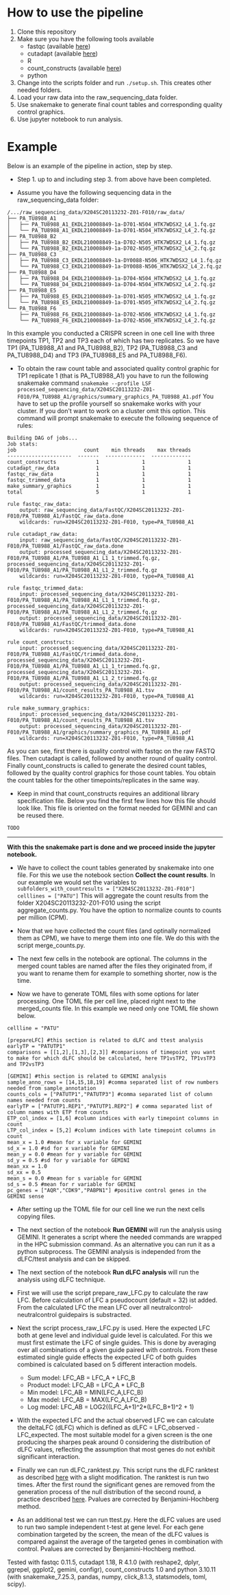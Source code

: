 # How to use the pipeline

1. Clone this repository
2. Make sure you have the following tools available
    - fastqc (available [here](https://www.bioinformatics.babraham.ac.uk/projects/fastqc/))
    - cutadapt (available [here](https://cutadapt.readthedocs.io/en/stable/index.html))
    - R
    - count_constructs (available [here](https://github.com/Luk13Mad/count_constructs))
    - python
3. Change into the scripts folder and run ``./setup.sh``. This creates other needed folders.
4. Load your raw data into the raw_sequencing_data folder.
5. Use snakemake to generate final count tables and corresponding quality control graphics.
6. Use jupyter notebook to run analysis.

# Example

Below is an example of the pipeline in action, step by step.

- Step 1. up to and including step 3. from above have been completed.

- Assume you have the following sequencing data in the raw_sequencing_data folder:  
```
/.../raw_sequencing_data/X204SC20113232-Z01-F010/raw_data/
├── PA_TU8988_A1
│   ├── PA_TU8988_A1_EKDL210008849-1a-D701-N504_HTK7WDSX2_L4_1.fq.gz
│   └── PA_TU8988_A1_EKDL210008849-1a-D701-N504_HTK7WDSX2_L4_2.fq.gz
├── PA_TU8988_B2
│   ├── PA_TU8988_B2_EKDL210008849-1a-D702-N505_HTK7WDSX2_L4_1.fq.gz
│   └── PA_TU8988_B2_EKDL210008849-1a-D702-N505_HTK7WDSX2_L4_2.fq.gz
├── PA_TU8988_C3
│   ├── PA_TU8988_C3_EKDL210008849-1a-DY0088-N506_HTK7WDSX2_L4_1.fq.gz
│   └── PA_TU8988_C3_EKDL210008849-1a-DY0088-N506_HTK7WDSX2_L4_2.fq.gz
├── PA_TU8988_D4
│   ├── PA_TU8988_D4_EKDL210008849-1a-D704-N504_HTK7WDSX2_L4_1.fq.gz
│   └── PA_TU8988_D4_EKDL210008849-1a-D704-N504_HTK7WDSX2_L4_2.fq.gz
├── PA_TU8988_E5
│   ├── PA_TU8988_E5_EKDL210008849-1a-D701-N505_HTK7WDSX2_L4_1.fq.gz
│   └── PA_TU8988_E5_EKDL210008849-1a-D701-N505_HTK7WDSX2_L4_2.fq.gz
└── PA_TU8988_F6
    ├── PA_TU8988_F6_EKDL210008849-1a-D702-N506_HTK7WDSX2_L4_1.fq.gz
    └── PA_TU8988_F6_EKDL210008849-1a-D702-N506_HTK7WDSX2_L4_2.fq.gz

```
In this example you conducted a CRISPR screen in one cell line with three timepoints TP1, TP2 and TP3 each of which has two replicates. So we have TP1 (PA_TU8988_A1 and PA_TU8988_B2), TP2 (PA_TU8988_C3 and PA_TU8988_D4) and TP3 (PA_TU8988_E5 and PA_TU8988_F6).

- To obtain the raw count table and associated quality control graphic for TP1 replicate 1 (that is PA_TU8988_A1) you have to run the following snakemake command ``snakemake --profile LSF processed_sequencing_data/X204SC20113232-Z01-F010/PA_TU8988_A1/graphics/summary_graphics_PA_TU8988_A1.pdf`` You have to set up the profile yourself so snakemake works with your cluster. If you don't want to work on a cluster omit this option. This command will prompt snakemake to execute the following sequence of rules:  
```
Building DAG of jobs...
Job stats:
job                      count    min threads    max threads
---------------------  -------  -------------  -------------
count_constructs             1              1              1
cutadapt_raw_data            1              1              1
fastqc_raw_data              1              1              1
fastqc_trimmed_data          1              1              1
make_summary_graphics        1              1              1
total                        5              1              1

rule fastqc_raw_data:
    output: raw_sequencing_data/FastQC/X204SC20113232-Z01-F010/PA_TU8988_A1/FastQC_raw_data.done
    wildcards: run=X204SC20113232-Z01-F010, type=PA_TU8988_A1

rule cutadapt_raw_data:
    input: raw_sequencing_data/FastQC/X204SC20113232-Z01-F010/PA_TU8988_A1/FastQC_raw_data.done
    output: processed_sequencing_data/X204SC20113232-Z01-F010/PA_TU8988_A1/PA_TU8988_A1_L1_1_trimmed.fq.gz, processed_sequencing_data/X204SC20113232-Z01-F010/PA_TU8988_A1/PA_TU8988_A1_L1_2_trimmed.fq.gz
    wildcards: run=X204SC20113232-Z01-F010, type=PA_TU8988_A1

rule fastqc_trimmed_data:
    input: processed_sequencing_data/X204SC20113232-Z01-F010/PA_TU8988_A1/PA_TU8988_A1_L1_1_trimmed.fq.gz, processed_sequencing_data/X204SC20113232-Z01-F010/PA_TU8988_A1/PA_TU8988_A1_L1_2_trimmed.fq.gz
    output: processed_sequencing_data/X204SC20113232-Z01-F010/PA_TU8988_A1/FastQC/trimmed_data.done
    wildcards: run=X204SC20113232-Z01-F010, type=PA_TU8988_A1

rule count_constructs:
    input: processed_sequencing_data/X204SC20113232-Z01-F010/PA_TU8988_A1/FastQC/trimmed_data.done, processed_sequencing_data/X204SC20113232-Z01-F010/PA_TU8988_A1/PA_TU8988_A1_L1_1_trimmed.fq.gz, processed_sequencing_data/X204SC20113232-Z01-F010/PA_TU8988_A1/PA_TU8988_A1_L1_2_trimmed.fq.gz
    output: processed_sequencing_data/X204SC20113232-Z01-F010/PA_TU8988_A1/count_results_PA_TU8988_A1.tsv
    wildcards: run=X204SC20113232-Z01-F010, type=PA_TU8988_A1

rule make_summary_graphics:
    input: processed_sequencing_data/X204SC20113232-Z01-F010/PA_TU8988_A1/count_results_PA_TU8988_A1.tsv
    output: processed_sequencing_data/X204SC20113232-Z01-F010/PA_TU8988_A1/graphics/summary_graphics_PA_TU8988_A1.pdf
    wildcards: run=X204SC20113232-Z01-F010, type=PA_TU8988_A1
```
As you can see, first there is quality control with fastqc on the raw FASTQ files. Then cutadapt is called, followed by another round of quality control. Finally count_constructs is called to generate the desired count tables, followed by the quality control graphics for those count tables. You obtain the count tables for the other timepoints/replicates in the same way.

- Keep in mind that count_constructs requires an additional library specification file. Below you find the first few lines how this file should look like. This file is oriented on the format needed for GEMINI and can be reused there.
```
TODO
```

***
**With this the snakemake part is done and we proceed inside the jupyter notebook.**

- We have to collect the count tables generated by snakemake into one file. For this we use the notebook section **Collect the count results**. In our example we would set the variables to ``subfolders_with_countresults = ["X204SC20113232-Z01-F010"]
celllines = ["PATU"]`` This will aggregate the count results from the folder X204SC20113232-Z01-F010 using the script aggregate_counts.py. You have the option to normalize counts to counts per million (CPM). 

- Now that we have collected the count files (and optinally normalized them as CPM), we have to merge them into one file. We do this with the script merge_counts.py.

- The next few cells in the notebook are optional. The columns in the merged count tables are named after the files they originated from, if you want to rename them for example to something shorter, now is the time.

- Now we have to generate TOML files with some options for later processing. One TOML file per cell line, placed right next to the merged_counts file. In this example we need only one TOML file shown below.  
```
cellline = "PATU"

[prepareLFC] #this section is related to dLFC and ttest analysis
earlyTP = "PATUTP1"
comparisons = [[1,2],[1,3],[2,3]] #comparisons of timepoint you want to make for which dLFC should be calculated, here TP1vsTP2, TP1vsTP3 and TP2vsTP3

[GEMINI] #this section is related to GEMINI analysis
sample_anno_rows = [14,15,18,19] #comma separated list of row numbers needed from sample_annotation
counts_cols = ["PATUTP1","PATUTP3"] #comma separated list of column names needed from counts
earlyTP = ["PATUTP1.REP1","PATUTP1.REP2"] # comma separated list of column names with ETP from counts
ETP_col_index = [1,6] #column indices with early timepoint columns in count
LTP_col_index = [5,2] #column indices with late timepoint columns in count
mean_x = 1.0 #mean for x variable for GEMINI
sd_x = 1.0 #sd for x variable for GEMINI
mean_y = 0.0 #mean for y variable for GEMINI
sd_y = 0.5 #sd for y variable for GEMINI
mean_xx = 1.0
sd_xx = 0.5
mean_s = 0.0 #mean for s variable for GEMINI
sd_s = 0.5 #mean for r variable for GEMINI
pc_genes = ["AQR","CDK9","PABPN1"] #positive control genes in the GEMINI sense
```

- After setting up the TOML file for our cell line we run the next cells copying files.

- The next section of the notebook **Run GEMINI** will run the analysis using GEMINI. It generates a script where the needed commands are wrapped in the HPC submission command. As an alternative you can run it as a python subprocess. The GEMINI analysis is independed from the dLFC/ttest analysis and can be skipped.

- The next section of the notebook **Run dLFC analysis** will run the analysis using dLFC technique.

- First we will use the script prepare_raw_LFC.py to calculate the raw LFC. Before calculation of LFC a pseudocount (default = 32) ist added. From the calculated LFC the mean LFC over all neutralcontrol-neutralcontrol guidepairs is substracted.

- Next the script process_raw_LFC.py is used. Here the expected LFC both at gene level and individual guide level is calculated. For this we must first estimate the LFC of single guides. This is done by averaging over all combinations of a given guide paired with controls. From  these estimated single guide effects the expected LFC of both guides combined is calculated based on 5 different interaction models. 
    - Sum model: LFC_AB = LFC_A + LFC_B
    - Product model: LFC_AB = LFC_A * LFC_B
    - Min model: LFC_AB = MIN(LFC_A,LFC_B)
    - Max model: LFC_AB = MAX(LFC_A,LFC_B)
    - Log model: LFC_AB = LOG2((LFC_A+1)^2*(LFC_B+1)^2 + 1)

- With the expected LFC and the actual observed LFC we can calculate the deltaLFC (dLFC) which is defined as dLFC = LFC_observed - LFC_expected. The most suitable model for a given screen is the one producing the sharpes peak around 0 considering the distribution of dLFC values, reflecting the assumption that most genes do not exhibit significant interaction.

-  Finally we can run dLFC_ranktest.py. This script runs the dLFC ranktest as described [here](https://pubmed.ncbi.nlm.nih.gov/29251726/) with a slight modification. The ranktest is run two times. After the first round the significant genes are removed from the generation process of the null distribution of the second round, a practice described [here](https://www.ncbi.nlm.nih.gov/pmc/articles/PMC5518132/). Pvalues are corrected by Benjamini-Hochberg method.

-  As an additional test we can run ttest.py. Here the dLFC values are used to run two sample independent t-test at gene level. For each gene combination targeted by the screen, the mean of the dLFC values is compared against the average of the targeted genes in combination with control. Pvalues are corrected by Benjamini-Hochberg method.


Tested with fastqc 0.11.5, cutadapt 1.18, R 4.1.0 (with reshape2, dplyr, ggrepel, ggplot2, gemini, configr), count_constructs 1.0 and python 3.10.11 (with snakemake_7.25.3, pandas, numpy, click_8.1.3, statsmodels, toml, scipy).
